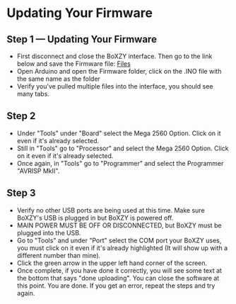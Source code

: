# Updating Your Firmware

## Step 1 — Updating Your Firmware 


 * First disconnect and close the BoXZY interface. Then go to the link below and save the Firmware file: [Files](https://github.com/repetier/Repetier-Firmware)
 * Open Arduino and open the Firmware folder, click on the .INO file with the same name as the folder
 * Verify you've pulled multiple files into the interface, you should see many tabs.

## Step 2 


 * Under "Tools" under "Board" select the Mega 2560 Option. Click on it even if it's already selected.
 * Still in "Tools" go to "Processor" and select the Mega 2560 Option. Click on it even if it's already selected.
 * Once again, in "Tools" go to "Programmer" and select the Programmer "AVRISP MkII".

## Step 3


 * Verify no other USB ports are being used at this time. Make sure BoXZY's USB is plugged in but BoXZY is powered off.
 * MAIN POWER MUST BE OFF OR DISCONNECTED, but BoXZY must be plugged into the USB.
 * Go to "Tools" and under "Port" select the COM port your BoXZY uses, you must click on it even if it's already highlighted (It will show up with a different number than mine).
 * Click the green arrow in the upper left hand corner of the screen.
 * Once complete, if you have done it correctly, you will see some text at the bottom that says "done uploading". You can close the software at this point. You are done. If you get an error, repeat the steps and try again.
